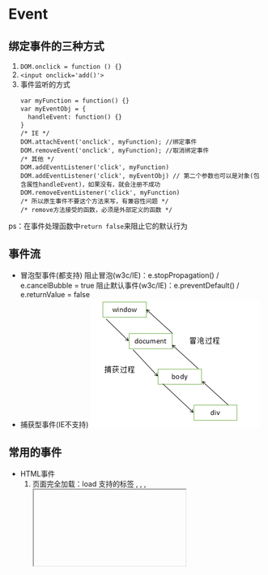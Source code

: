 # Event

## 绑定事件的三种方式
1. `DOM.onclick = function () {}`  
2. `<input onclick='add()'>`  
3. 事件监听的方式  
    ```
    var myFunction = function() {}
    var myEventObj = {
      handleEvent: function() {}
    }
    /* IE */
    DOM.attachEvent('onclick', myFunction); //绑定事件
    DOM.removeEvent('onclick', myFunction); //取消绑定事件
    /* 其他 */
    DOM.addEventListener('click', myFunction)
    DOM.addEventListener('click', myEventObj) // 第二个参数也可以是对象(包含属性handleEvent)，如果没有，就会注册不成功
    DOM.removeEventListener('click', myFunction)
    /* 所以原生事件不要这个方法来写，有兼容性问题 */
    /* remove方法接受的函数，必须是外部定义的函数 */
    ```
ps：在事件处理函数中`return false`来阻止它的默认行为

## 事件流
- 冒泡型事件(都支持)
  阻止冒泡(w3c/IE)：e.stopPropagation() / e.cancelBubble = true
  阻止默认事件(w3c/IE)：e.preventDefault() / e.returnValue = false
- 捕获型事件(IE不支持)
![事件模型](./images/events.png)

## 常用的事件
- HTML事件
  1. 页面完全加载：load
     支持的标签 <body>, <frame>, <frameset>, <iframe>, <img>, <link>, <script>
  2. 页面关闭前：onbeforeunload
  3. 页面完全卸载：unload
  4. 尺寸改变事件：resize
  5. 元素获取焦点：focus (不会冒泡)
  6. 元素获取焦点：focusin (会冒泡)
  7. 元素失去焦点：blue (不会冒泡)
  8. 元素失去焦点：focusout (会冒泡)
  9.  文本内容发生改变：change
  10. 点击from表单里的submit按钮：submit
  11. 选中了文本框里的部分内容：select
- 键盘事件
  1. 按下键盘上的某个键：keydown
  2. 释放键盘上的某个键：keyup
  3. 按下键盘上的某个键并产生字符：keypress
  - 事件相关的属性
    按下的按键的值：event.keyCode
- 鼠标事件
  1. 单击：click
  2. 双击：dbclick
  3. 在元素上移动：mousemove
  4. 移出元素：mouseout
  5. 移入元素：mouseover
  6. 单击任何一个鼠标按键：mousedown
     相关属性
     1. e.button == 0  (鼠标左键)
     2. e.button == 1  (鼠标滚轮)
     3. e.button == 2  (鼠标右键)
  7. 松开鼠标的任意一个按键：mouseup
  8. 鼠标滚轮事件：mouseWheel (火狐不支持)
     事件相关的属性
     1. 基于电脑屏幕：screenX/Y
     2. 基于客户端窗口：clientX/Y
     3. 基于页面：pageX/Y
    4. 基于带有定位的父元素：offsetX/Y
- 拖放事件
  - 被拖拽对象
    1. 元素开始被拖动的时候：dragstart
    2. 在元素拖动时反复触发：drag
    3. 在元素拖动完成的时候：dragend
  - 目标对象
    1. 被拖动元素进入目标元素的屏幕空间：dragenter
    2. 被拖动元素在目标元素内时触发：dragover
    3. 被托动元素没有放下就离开目标元素：dragleave
    4. 被拖放元素在目标元素内放下时：drop
- 移动端事件
  1. 手指触摸到屏幕：touchstart
  2. 手指在屏幕上移动：touchmove
  3. 手指离开屏幕：touchend
  4. 触摸屏幕的行为被系统的某个事件打断了：touchcancel  (一般很少用)
  5. 点击事件：click
  - ps：连续的click事件有200~300ms的延迟，先触发touch事件后触发click事件
  6. 手指在屏幕上滑动：swipt
  7. 手指在屏幕上向左滑动：swiptLeft  
  8. 手指在屏幕上向右滑动：swiptRight  
  9. 手指在屏幕上向上滑动：swiptUp  
  10. 手指在屏幕上向下滑动：swiptDown
  11. 手指碰一下屏幕：tap
  12. 手指长按屏幕：longTap
  13. 手指碰一下屏幕：singleTap
  14. 手指双击屏幕：doubleTap
  - 一般用于代替click事件

## 自定义事件
```
// 首先需要提前定义好事件，并且注册相关的EventListener
var myEvent = new CustomEvent('event_name', { 
  // 数据在event.detail中使用
  detail: { title: 'This is title!'},
})
window.addEventListener('event_name', function(event){
  console.log('得到标题为：', event.detail.title)
})
// 随后在对应的元素上触发该事件
if(window.dispatchEvent) {  
  window.dispatchEvent(myEvent)
} else {
  // IE8 低版本兼容
  window.fireEvent(myEvent)
}
```